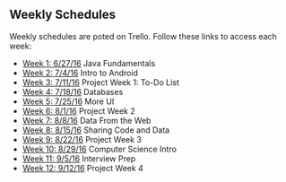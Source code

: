 ## Weekly Schedules

Weekly schedules are poted on Trello. Follow these links to access each week:

* [Week 1: 6/27/16](https://trello.com/b/wSFwrlYX/week-01-java-fundamentals) Java Fundamentals
* [Week 2: 7/4/16](https://trello.com/b/uC91vpLj/week-02-intro-to-android) Intro to Android
* [Week 3: 7/11/16](https://trello.com/b/ippZf5WF/week-03-project-1-to-do-list-app) Project Week 1: To-Do List
* [Week 4: 7/18/16](https://trello.com/b/Cj5igDRN/week-04-databases) Databases
* [Week 5: 7/25/16](https://trello.com/b/mTUhYMNw/week-05-more-ui) More UI
* [Week 6: 8/1/16](https://trello.com/b/JmSAADJW/week-06-project-2) Project Week 2
* [Week 7: 8/8/16](https://trello.com/b/mYhKaHQD/week-07-data-from-the-web) Data From the Web
* [Week 8: 8/15/16](https://trello.com/b/AT8dXQRf/week-08-sharing-code-and-data) Sharing Code and Data
* [Week 9: 8/22/16](https://trello.com/b/aYKpHYUf/week-09-project-3) Project Week 3
* [Week 10: 8/29/16](https://trello.com/b/5spBcpl8/week-10-computer-science-intro) Computer Science Intro
* [Week 11: 9/5/16](https://trello.com/b/LbNj2IJ1/week-11-interview-prep) Interview Prep
* [Week 12: 9/12/16](https://trello.com/b/ucaQWePR/week-12-project-4) Project Week 4
